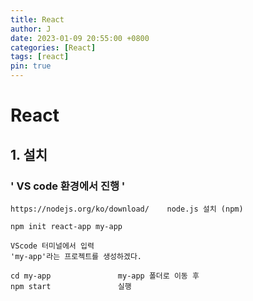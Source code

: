 ```yaml
---
title: React
author: J
date: 2023-01-09 20:55:00 +0800
categories: [React]
tags: [react]
pin: true
---
```


# React
## 1. 설치
### ' VS code 환경에서 진행 '

```
https://nodejs.org/ko/download/	   node.js 설치 (npm)
```

```
npm init react-app my-app

VScode 터미널에서 입력
'my-app'라는 프로젝트를 생성하겠다.
```

```
cd my-app				my-app 폴더로 이동 후
npm start               실행
```